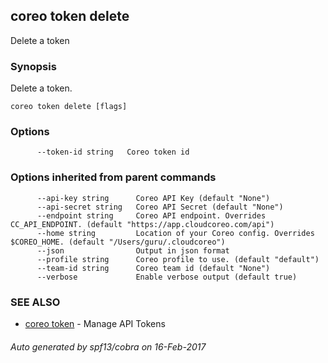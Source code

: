 ## coreo token delete

Delete a token

### Synopsis


Delete a token.

```
coreo token delete [flags]
```

### Options

```
      --token-id string   Coreo token id
```

### Options inherited from parent commands

```
      --api-key string      Coreo API Key (default "None")
      --api-secret string   Coreo API Secret (default "None")
      --endpoint string     Coreo API endpoint. Overrides CC_API_ENDPOINT. (default "https://app.cloudcoreo.com/api")
      --home string         Location of your Coreo config. Overrides $COREO_HOME. (default "/Users/guru/.cloudcoreo")
      --json                Output in json format
      --profile string      Coreo profile to use. (default "default")
      --team-id string      Coreo team id (default "None")
      --verbose             Enable verbose output (default true)
```

### SEE ALSO
* [coreo token](coreo_token.md)	 - Manage API Tokens

###### Auto generated by spf13/cobra on 16-Feb-2017
